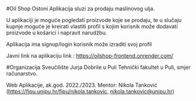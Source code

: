 #Oil Shop Ostoni
Aplikacija sluzi za prodaju maslinovog ulja.

U aplikaciji je moguće pogledati proizvode koje se prodaju, te u slučaju kupnje moguće je kreirati vlastiti profil s kojim korisnik može dodavati proizvode u košarici i napravit narudžbu. 

Aplikacija ima signup/login korisnik može izraditi svoj profil

Javni link na aplikaciju
link : https://oilshop-frontend.onrender.com/

#Organizacija
Sveučilište Jurja Dobrile u Puli
Tehnički fakultet u Puli,  smjer računarstvo.

Web Aplikacije, ak.god. 2022./2023.
Mentor: Nikola Tanković (https://fipu.unipu.hr/fipu/nikola.tankovic, nikola.tankovic@unipu.hr)

